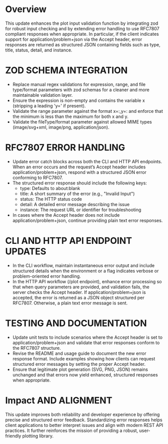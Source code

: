 # Overview
This update enhances the plot input validation function by integrating zod for robust input checking and by extending error handling to use RFC7807 compliant responses when appropriate. In particular, if the client indicates support for application/problem+json via the Accept header, error responses are returned as structured JSON containing fields such as type, title, status, detail, and instance.

# ZOD SCHEMA INTEGRATION
- Replace manual regex validations for expression, range, and file type/format parameters with zod schemas for a cleaner and more maintainable validation layer.
- Ensure the expression is non-empty and contains the variable x (stripping a leading 'y=' if present).
- Validate the range parameter against the format x=<min>:<max>,y=<min>:<max> and enforce that the minimum is less than the maximum for both x and y.
- Validate the fileType/format parameter against allowed MIME types (image/svg+xml, image/png, application/json).

# RFC7807 ERROR HANDLING
- Update error catch blocks across both the CLI and HTTP API endpoints. When an error occurs and the request’s Accept header includes application/problem+json, respond with a structured JSON error conforming to RFC7807.
- The structured error response should include the following keys:
   - type: Defaults to about:blank
   - title: A short summary of the error (e.g., "Invalid Input")
   - status: The HTTP status code
   - detail: A detailed error message describing the issue
   - instance: The request URL or identifier for troubleshooting
- In cases where the Accept header does not include application/problem+json, continue providing plain text error responses.

# CLI AND HTTP API ENDPOINT UPDATES
- In the CLI workflow, maintain instantaneous error output and include structured details when the environment or a flag indicates verbose or problem-oriented error handling.
- In the HTTP API workflow (/plot endpoint), enhance error processing so that when query parameters are provided, and validation fails, the server checks the Accept header. If application/problem+json is accepted, the error is returned as a JSON object structured per RFC7807. Otherwise, a plain text error message is sent.

# TESTING AND DOCUMENTATION
- Update unit tests to include scenarios where the Accept header is set to application/problem+json and validate that error responses conform to the RFC7807 structure.
- Revise the README and usage guide to document the new error response format. Include examples showing how clients can request structured error messages by setting the proper Accept header.
- Ensure that legitimate plot generation (SVG, PNG, JSON) remains unchanged and that errors now yield enhanced, structured responses when appropriate.

# Impact AND ALIGNMENT
This update improves both reliability and developer experience by offering precise and structured error feedback. Standardizing error responses helps client applications to better interpret issues and align with modern REST API practices. It further reinforces the mission of providing a robust, user-friendly plotting library.